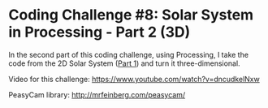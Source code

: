 # Coding Challenge #8: Solar System in Processing - Part 2 (3D)

In the second part of this coding challenge, using Processing, I take the code from the 2D Solar System ([Part 1](https://github.com/CodingTrain/Rainbow-Code/tree/master/challenges/CC_07_SolarSystemGenerator)) and turn it three-dimensional.

Video for this challenge: https://www.youtube.com/watch?v=dncudkelNxw

PeasyCam library: http://mrfeinberg.com/peasycam/
